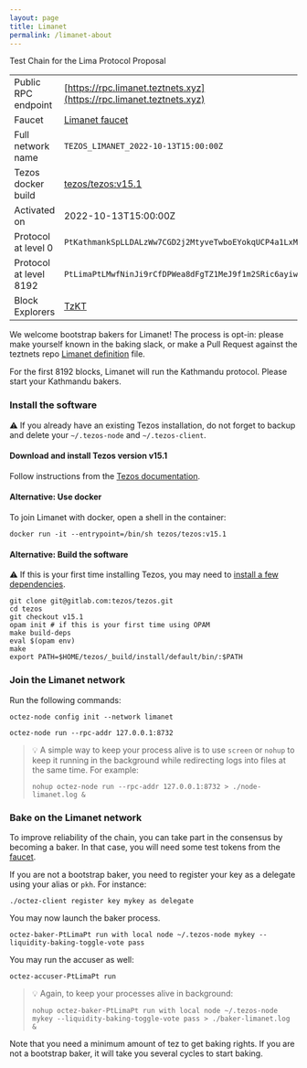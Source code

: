 ```yaml
---
layout: page
title: Limanet
permalink: /limanet-about
---
```


Test Chain for the Lima Protocol Proposal

| | |
|-------|---------------------|
| Public RPC endpoint | [https://rpc.limanet.teztnets.xyz](https://rpc.limanet.teztnets.xyz) |
| Faucet | [Limanet faucet](https://faucet.limanet.teztnets.xyz) |
| Full network name | `TEZOS_LIMANET_2022-10-13T15:00:00Z` |
| Tezos docker build | [tezos/tezos:v15.1](https://hub.docker.com/r/tezos/tezos/tags?page=1&ordering=last_updated&name=v15.1) |
| Activated on | 2022-10-13T15:00:00Z |
| Protocol at level 0 |  `PtKathmankSpLLDALzWw7CGD2j2MtyveTwboEYokqUCP4a1LxMg` |
| Protocol at level 8192 |  `PtLimaPtLMwfNinJi9rCfDPWea8dFgTZ1MeJ9f1m2SRic6ayiwW` |
| Block Explorers | [TzKT](https://limanet.tzkt.io) |


We welcome bootstrap bakers for Limanet! The process is opt-in: please make yourself known in the baking slack, or make a Pull Request against the teztnets repo [Limanet definition](https://github.com/oxheadalpha/teztnets/blob/main/limanet/values.yaml) file.

For the first 8192 blocks, Limanet will run the Kathmandu protocol. Please start your Kathmandu bakers.


### Install the software

⚠️  If you already have an existing Tezos installation, do not forget to backup and delete your `~/.tezos-node` and `~/.tezos-client`.


#### Download and install Tezos version v15.1

Follow instructions from the [Tezos documentation](https://tezos.gitlab.io/introduction/howtoget.html#installing-binaries).


#### Alternative: Use docker

To join Limanet with docker, open a shell in the container:

```
docker run -it --entrypoint=/bin/sh tezos/tezos:v15.1
```

#### Alternative: Build the software

⚠️  If this is your first time installing Tezos, you may need to [install a few dependencies](https://tezos.gitlab.io/introduction/howtoget.html#setting-up-the-development-environment-from-scratch).

```
git clone git@gitlab.com:tezos/tezos.git
cd tezos
git checkout v15.1
opam init # if this is your first time using OPAM
make build-deps
eval $(opam env)
make
export PATH=$HOME/tezos/_build/install/default/bin/:$PATH
```

### Join the Limanet network

Run the following commands:

```
octez-node config init --network limanet

octez-node run --rpc-addr 127.0.0.1:8732
```

> 💡 A simple way to keep your process alive is to use `screen` or `nohup` to keep it running in the background while redirecting logs into files at the same time. For example:
>
> ```bash=13
> nohup octez-node run --rpc-addr 127.0.0.1:8732 > ./node-limanet.log &
> ```


### Bake on the Limanet network

To improve reliability of the chain, you can take part in the consensus by becoming a baker. In that case, you will need some test tokens from the [faucet](https://faucet.limanet.teztnets.xyz).

If you are not a bootstrap baker, you need to register your key as a delegate using your alias or `pkh`. For instance:
```bash=2
./octez-client register key mykey as delegate
```

You may now launch the baker process.
```bash=3
octez-baker-PtLimaPt run with local node ~/.tezos-node mykey --liquidity-baking-toggle-vote pass
```

You may run the accuser as well:
```bash=3
octez-accuser-PtLimaPt run
```

> 💡 Again, to keep your processes alive in background:
>
> ```bash=4
> nohup octez-baker-PtLimaPt run with local node ~/.tezos-node mykey --liquidity-baking-toggle-vote pass > ./baker-limanet.log &
> ```

Note that you need a minimum amount of tez to get baking rights. If you are not a bootstrap baker, it will take you several cycles to start baking.


